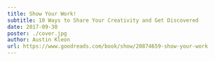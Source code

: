 ```yaml
---
title: Show Your Work!
subtitle: 10 Ways to Share Your Creativity and Get Discovered
date: 2017-09-30
poster: ./cover.jpg
author: Austin Kleon
url: https://www.goodreads.com/book/show/20874659-show-your-work
---
```

